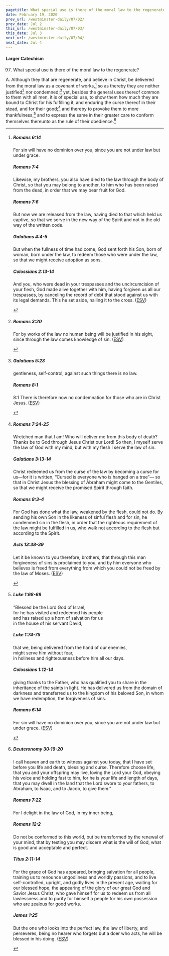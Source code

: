 ```yaml
---
pagetitle: What special use is there of the moral law to the regenerate?
date: February 19, 2020
prev_url: /westminster-daily/07/02/
prev_date: Jul 2
this_url: /westminster-daily/07/03/
this_date: Jul 3
next_url: /westminster-daily/07/04/
next_date: Jul 4
---
```


#### Larger Catechism

97. What special use is there of the moral law to the regenerate?

A. Although they that are regenerate, and believe in Christ, be delivered from the moral law as a covenant of works,[^fnref:wlc1] so as thereby they are neither justified[^fnref:wlc2] nor condemned;[^fnref:wlc3] yet, besides the general uses thereof common to them with all men, it is of special use, to show them how much they are bound to Christ for his fulfilling it, and enduring the curse thereof in their stead, and for their good;[^fnref:wlc4] and thereby to provoke them to more thankfulness,[^fnref:wlc5] and to express the same in their greater care to conform themselves thereunto as the rule of their obedience.[^fnref:wlc6]


[^fnref:wlc1]: <div class="esv"><h5>Romans 6:14</h5> <div class="esv-text"><p id="p45006014.01-1">For sin will have no dominion over you, since you are not under law but under grace.</p> </div><h5>Romans 7:4</h5> <div class="esv-text"><p id="p45007004.01-2">Likewise, my brothers, you also have died to the law through the body of Christ, so that you may belong to another, to him who has been raised from the dead, in order that we may bear fruit for God.</p> </div><h5>Romans 7:6</h5> <div class="esv-text"><p id="p45007006.01-3">But now we are released from the law, having died to that which held us captive, so that we serve in the new way of the Spirit and not in the old way of the written code.</p> </div><h5>Galatians 4:4-5</h5> <div class="esv-text"><p id="p48004004.01-4">But when the fullness of time had come, God sent forth his Son, born of woman, born under the law, to redeem those who were under the law, so that we might receive adoption as sons.</p> </div><h5>Colossians 2:13-14</h5> <div class="esv-text"><p id="p51002013.01-5">And you, who were dead in your trespasses and the uncircumcision of your flesh, God made alive together with him, having forgiven us all our trespasses, by canceling the record of debt that stood against us with its legal demands. This he set aside, nailing it to the cross.  (<a href="http://www.esv.org" class="copyright">ESV</a>)</p> </div> </div>

[^fnref:wlc2]: <div class="esv"><h5>Romans 3:20</h5> <div class="esv-text"><p id="p45003020.01-1">For by works of the law no human being will be justified in his sight, since through the law comes knowledge of sin.  (<a href="http://www.esv.org" class="copyright">ESV</a>)</p> </div> </div>

[^fnref:wlc3]: <div class="esv"><h5>Galatians 5:23</h5> <div class="esv-text"><p id="p48005023.01-1">gentleness, self-control; against such things there is no law.</p> </div><h5>Romans 8:1</h5> <div class="esv-text"> <p id="p45008001.05-2"><span class="chapter-num" id="v45008001-2">8:1&nbsp;</span>There is therefore now no condemnation for those who are in Christ Jesus.  (<a href="http://www.esv.org" class="copyright">ESV</a>)</p> </div> </div>

[^fnref:wlc4]: <div class="esv"><h5>Romans 7:24-25</h5> <div class="esv-text"><p id="p45007024.01-1">Wretched man that I am! Who will deliver me from this body of death? Thanks be to God through Jesus Christ our Lord! So then, I myself serve the law of God with my mind, but with my flesh I serve the law of sin.</p> </div><h5>Galatians 3:13-14</h5> <div class="esv-text"><p id="p48003013.01-2">Christ redeemed us from the curse of the law by becoming a curse for us&#8212;for it is written, &#8220;Cursed is everyone who is hanged on a tree&#8221;&#8212; so that in Christ Jesus the blessing of Abraham might come to the Gentiles, so that we might receive the promised Spirit through faith.</p> </div><h5>Romans 8:3-4</h5> <div class="esv-text"><p id="p45008003.01-3">For God has done what the law, weakened by the flesh, could not do. By sending his own Son in the likeness of sinful flesh and for sin, he condemned sin in the flesh, in order that the righteous requirement of the law might be fulfilled in us, who walk not according to the flesh but according to the Spirit.</p> </div><h5>Acts 13:38-39</h5> <div class="esv-text"><p id="p44013038.01-4">Let it be known to you therefore, brothers, that through this man forgiveness of sins is proclaimed to you, and by him everyone who believes is freed from everything from which you could not be freed by the law of Moses.  (<a href="http://www.esv.org" class="copyright">ESV</a>)</p> </div> </div>

[^fnref:wlc5]: <div class="esv"><h5>Luke 1:68-69</h5> <div class="esv-text"><div class="block-indent"> <p class="line-group" id="p42001068.01-1">&#8220;Blessed be the Lord God of Israel,<br /> <span class="indent"></span>for he has visited and redeemed his people<br />  and has raised up a horn of salvation for us<br /> <span class="indent"></span>in the house of his servant David,</p> </div> </div><h5>Luke 1:74-75</h5> <div class="esv-text"><div class="block-indent"> <p class="line-group" id="p42001074.01-2"><span class="indent"></span>that we, being delivered from the hand of our enemies,<br /> might serve him without fear,<br />  <span class="indent"></span>in holiness and righteousness before him all our days.</p> </div> </div><h5>Colossians 1:12-14</h5> <div class="esv-text"><p id="p51001012.01-3">giving thanks to the Father, who has qualified you to share in the inheritance of the saints in light. He has delivered us from the domain of darkness and transferred us to the kingdom of his beloved Son, in whom we have redemption, the forgiveness of sins.</p> </div><h5>Romans 6:14</h5> <div class="esv-text"><p id="p45006014.01-4">For sin will have no dominion over you, since you are not under law but under grace.  (<a href="http://www.esv.org" class="copyright">ESV</a>)</p> </div> </div>

[^fnref:wlc6]: <div class="esv"><h5>Deuteronomy 30:19-20</h5> <div class="esv-text"><p id="p05030019.01-1">I call heaven and earth to witness against you today, that I have set before you life and death, blessing and curse. Therefore choose life, that you and your offspring may live, loving the <span class="small-caps">Lord</span> your God, obeying his voice and holding fast to him, for he is your life and length of days, that you may dwell in the land that the <span class="small-caps">Lord</span> swore to your fathers, to Abraham, to Isaac, and to Jacob, to give them.&#8221;</p> </div><h5>Romans 7:22</h5> <div class="esv-text"><p id="p45007022.01-2">For I delight in the law of God, in my inner being,</p> </div><h5>Romans 12:2</h5> <div class="esv-text"><p id="p45012002.01-3">Do not be conformed to this world, but be transformed by the renewal of your mind, that by testing you may discern what is the will of God, what is good and acceptable and perfect.</p> </div><h5>Titus 2:11-14</h5> <div class="esv-text"><p id="p56002011.01-4">For the grace of God has appeared, bringing salvation for all people, training us to renounce ungodliness and worldly passions, and to live self-controlled, upright, and godly lives in the present age, waiting for our blessed hope, the appearing of the glory of our great God and Savior Jesus Christ, who gave himself for us to redeem us from all lawlessness and to purify for himself a people for his own possession who are zealous for good works.</p> </div><h5>James 1:25</h5> <div class="esv-text"><p id="p59001025.01-5">But the one who looks into the perfect law, the law of liberty, and perseveres, being no hearer who forgets but a doer who acts, he will be blessed in his doing.  (<a href="http://www.esv.org" class="copyright">ESV</a>)</p> </div> </div>

